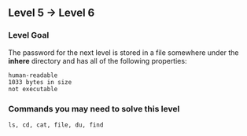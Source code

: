 ## Level 5 -> Level 6

### Level Goal
The password for the next level is stored in a file somewhere under the **inhere** directory and has all of the following properties:

```
human-readable
1033 bytes in size
not executable 
```
### Commands you may need to solve this level
`ls, cd, cat, file, du, find`